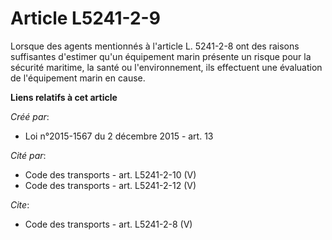 # Article L5241-2-9

Lorsque des agents mentionnés à l'article L. 5241-2-8 ont des raisons suffisantes d'estimer qu'un équipement marin présente
un risque pour la sécurité maritime, la santé ou l'environnement, ils effectuent une évaluation de l'équipement marin en
cause.

**Liens relatifs à cet article**

_Créé par_:

  - Loi n°2015-1567 du 2 décembre 2015 - art. 13

_Cité par_:

  - Code des transports - art. L5241-2-10 (V)
  - Code des transports - art. L5241-2-12 (V)

_Cite_:

  - Code des transports - art. L5241-2-8 (V)
